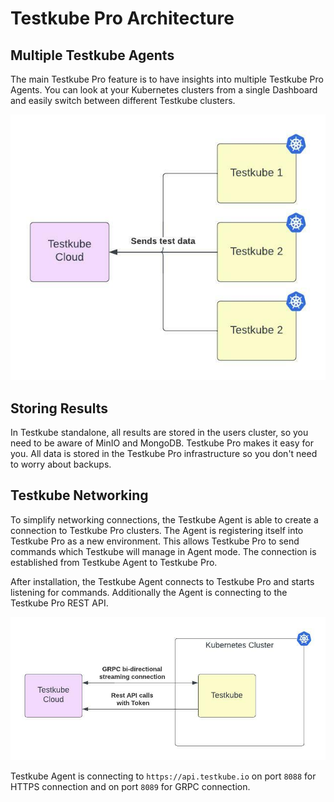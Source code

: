 # Testkube Pro Architecture

## Multiple Testkube Agents

The main Testkube Pro feature is to have insights into multiple Testkube Pro Agents. 
You can look at your Kubernetes clusters from a single Dashboard and easily switch between different Testkube clusters. 

![multiple clusters](../../img/multiple-clusters.jpeg)


## Storing Results

In Testkube standalone, all results are stored in the users cluster, so you need to be aware of MinIO and MongoDB. 
Testkube Pro makes it easy for you. All data is stored in the Testkube Pro infrastructure so you don't need to worry about backups.


## Testkube Networking

To simplify networking connections, the Testkube Agent is able to create a connection to Testkube Pro clusters. The Agent is registering itself into 
Testkube Pro as a new environment. 
This allows Testkube Pro to send commands which Testkube will manage in Agent mode. The connection is established from Testkube Agent to Testkube Pro.

After installation, the Testkube Agent connects to Testkube Pro and starts listening for commands. 
Additionally the Agent is connecting to the Testkube Pro REST API.

![network](../../img/network.jpeg)

Testkube Agent is connecting to `https://api.testkube.io` on port `8088` for HTTPS connection and on port `8089` for GRPC connection.  


